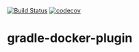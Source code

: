 [![Build Status](https://travis-ci.com/jongyoul/gradle-docker-plugin.svg?branch=master)](https://travis-ci.com/jongyoul/gradle-docker-plugin)
[![codecov](https://codecov.io/gh/jongyoul/gradle-docker-plugin/branch/master/graph/badge.svg)](https://codecov.io/gh/jongyoul/gradle-docker-plugin)

# gradle-docker-plugin